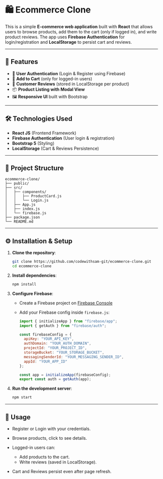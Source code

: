 
# 🛍️ Ecommerce Clone

This is a simple **E-commerce web application** built with **React** that allows users to browse products, add them to the cart (only if logged in), and write product reviews. The app uses **Firebase Authentication** for login/registration and **LocalStorage** to persist cart and reviews.

---

## 🚀 Features

* 🔐 **User Authentication** (Login & Register using Firebase)
* 🛒 **Add to Cart** (only for logged-in users)
* 💬 **Customer Reviews** (stored in LocalStorage per product)
* 📦 **Product Listing with Modal View**
* 🖼️ **Responsive UI** built with Bootstrap

---

## 🛠️ Technologies Used

* **React JS** (Frontend Framework)
* **Firebase Authentication** (User login & registration)
* **Bootstrap 5** (Styling)
* **LocalStorage** (Cart & Reviews Persistence)

---

## 📂 Project Structure

```
ecommerce-clone/
├── public/
├── src/
│   ├── components/
│   │   ├── ProductCard.js
│   │   └── Login.js
│   ├── App.js
│   ├── index.js
│   └── firebase.js
├── package.json
└── README.md
```

---

## ⚙️ Installation & Setup

1. **Clone the repository**:

   ```bash
   git clone https://github.com/codewithsam-git/ecommerce-clone.git
   cd ecommerce-clone
   ```

2. **Install dependencies**:

   ```bash
   npm install
   ```

3. **Configure Firebase**:

   * Create a Firebase project on [Firebase Console](https://console.firebase.google.com)
   * Add your Firebase config inside `firebase.js`:

     ```javascript
     import { initializeApp } from "firebase/app";
     import { getAuth } from "firebase/auth";

     const firebaseConfig = {
       apiKey: "YOUR_API_KEY",
       authDomain: "YOUR_AUTH_DOMAIN",
       projectId: "YOUR_PROJECT_ID",
       storageBucket: "YOUR_STORAGE_BUCKET",
       messagingSenderId: "YOUR_MESSAGING_SENDER_ID",
       appId: "YOUR_APP_ID"
     };

     const app = initializeApp(firebaseConfig);
     export const auth = getAuth(app);
     ```

4. **Run the development server**:

   ```bash
   npm start
   ```

---

## 🧪 Usage

* Register or Login with your credentials.
* Browse products, click to see details.
* Logged-in users can:

  * Add products to the cart.
  * Write reviews (saved in LocalStorage).
* Cart and Reviews persist even after page refresh.
